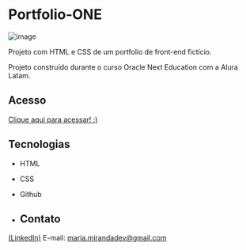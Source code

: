 # Portfolio-ONE

![image](https://github.com/user-attachments/assets/e36fc481-3dc1-4d9b-bf5d-d815ebc296cb)


Projeto com HTML e CSS de um portfolio de front-end fictício.

Projeto construído durante o curso Oracle Next Education com a Alura Latam.


## Acesso

[Clique aqui para acessar! :)](https://madusales.github.io/Portfolio-ONE/)

## Tecnologias
- HTML
- CSS
- Github


- ## Contato
[(LinkedIn)](www.linkedin.com/in/mariaeduardasales)
E-mail: maria.mirandadev@gmail.com
